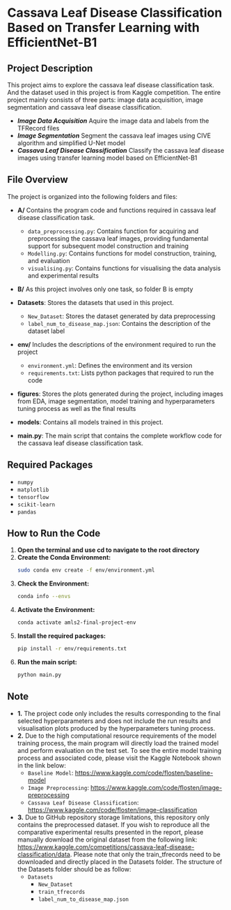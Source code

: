 # Cassava Leaf Disease Classification Based on Transfer Learning with EfficientNet-B1
## Project Description
This project aims to explore the cassava leaf disease classification task. 
And the dataset used in this project is from Kaggle competition.
The entire project mainly consists of three parts: image data acquisition, image segmentation and cassava leaf disease classification.
* ***Image Data Acquisition*** Aquire the image data and labels from the TFRecord files
* ***Image Segmentation*** Segment the cassava leaf images using CIVE algorithm and simplified U-Net model
* ***Cassava Leaf Disease Classification*** Classify the cassava leaf disease images using transfer learning model based on EfficientNet-B1

## File Overview
The project is organized into the following folders and files:
- **A/** Contains the program code and functions required in cassava leaf disease classification task. 
  - `data_preprocessing.py`: Contains function for acquiring and preprocessing the cassava leaf images, providing fundamental support for subsequent model construction and training
  - `Modelling.py`: Contains functions for model construction, training, and evaluation
  - `visualising.py`: Contains functions for visualising the data analysis and experimental results

- **B/** As this project involves only one task, so folder B is empty

- **Datasets**: Stores the datasets that used in this project.
  - `New_Dataset`: Stores the dataset generated by data preprocessing
  - `label_num_to_disease_map.json`: Contains the description of the dataset label

- **env/** Includes the descriptions of the environment required to run the project
  - `environment.yml`: Defines the environment and its version
  - `requirements.txt`: Lists python packages that required to run the code 

- **figures**: Stores the plots generated during the project, including images from EDA, image segmentation, model training and hyperparameters tuning process as well as the final results

- **models**: Contains all models trained in this project.

- **main.py**: The main script that contains the complete workflow code for the cassava leaf disease classification task.

## Required Packages
- `numpy`
- `matplotlib`
- `tensorflow`
- `scikit-learn`
- `pandas`

## How to Run the Code
1. **Open the terminal and use cd to navigate to the root directory**
2. **Create the Conda Environment:**
   ```bash
   sudo conda env create -f env/environment.yml
3. **Check the Environment:**
   ```bash
   conda info --envs
4. **Activate the Environment:**
   ```bash
   conda activate amls2-final-project-env
5. **Install the required packages:**
   ```bash
   pip install -r env/requirements.txt
6. **Run the main script:**
   ```bash
   python main.py
## Note
- **1.** The project code only includes the results corresponding to the final selected hyperparameters and does not include the run results and visualisation plots produced by the hyperparameters tuning process.
- **2.** Due to the high computational resource requirements of the model training process, the main program will directly load the trained model and perform evaluation on the test set. To see the entire model training process and associated code, please visit the Kaggle Notebook shown in the link below:
  - `Baseline Model`: https://www.kaggle.com/code/flosten/baseline-model
  - `Image Preprocessing`: https://www.kaggle.com/code/flosten/image-preprocessing
  - `Cassava Leaf Disease Classification`: https://www.kaggle.com/code/flosten/image-classification
- **3.** Due to GitHub repository storage limitations, this repository only contains the preprocessed dataset. If you wish to reproduce all the comparative experimental results presented in the report, please manually download the original dataset from the following link: https://www.kaggle.com/competitions/cassava-leaf-disease-classification/data. Please note that only the train_tfrecords need to be downloaded and directly placed in the Datasets folder. The structure of the Datasets folder should be as follow:
  - `Datasets`
    - `New_Dataset`
    - `train_tfrecords`
    - `label_num_to_disease_map.json`